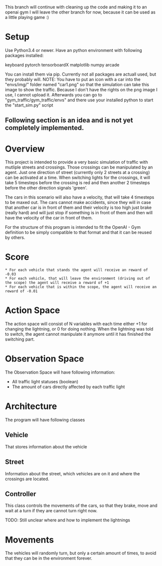 This branch will continue with cleaning up the code and making it to an openai gym
I will leave the other branch for now, because it can be used as a little playing game :)


# Setup

Use Python3.4 or newer.
Have an python environment with following packages installed:


keyboard
pytorch
tensorboardX
matplotlib
numpy
arcade

You can install them via pip.
Currently not all packages are actuall used, but they probably will.
NOTE: You have to put an icon with a car into the "envs/img/" folder named "car1.png" so that the simulation can take this image to show the traffic.
Because I don't have the rights on the png image I use, I cannot upload it.
Afterwards you can go to "gym_traffic/gym_traffic/envs" and there use your installed python to start the "start_sim.py" script


Following section is an idea and is not yet completely implemented.
---------------------------------------------------------------------

# Overview
This project is intended to provide a very basic simulation of traffic with mutliple streets and crossings.
Those crossings can be manipulated by an agent. Just one direction of street (currently only 2 streets at a crossing) can be activated at a time.
When switching lights for the crossings, it will take 5 timesteps before the crossing is red and then another 2 timesteps before the other direction signals 'green'.

The cars in this scenario will also have a velocity, that will take 4 timesteps to be maxed out. The cars cannot make accidents, since they will in case that another car is in front of them 
and their velocity is too high just brake (really hard) and will just stop if something is in front of them and then will have the velocity of the car in front of them.

For the structure of this program is intended to fit the OpenAI - Gym definition to be simply compatible to that format and that it can be reused by others.

# Score
    * For each vehicle that stands the agent will receive an reward of -0.03
    * For each vehicle, that will leave the environment (driving out of the scope) the agent will receive a reward of +1
    * For each vehicle that is within the scope, the agent will receive an reward of -0.01
    
# Action Space
The action space will consist of N variables with each time either +1 for changing the lightning, or 0 for doing nothing.
When the lightning was told to switch, the agent cannot manipulate it anymore until it has finished the switching part.

# Observation Space
The Observation Space will have following information:
  * All traffic light statuses (boolean)
  * The amount of cars directly affected by each traffic light

# Architecture
The program will have following classes
## Vehicle
That stores information about the vehicle
## Street
Information about the street, which vehicles are on it and where the crossings are located.
## Controller
This class controls the movements of the cars, so that they brake, move and wait at a turn if they are cannot turn right now.

TODO: Still unclear where and how to implement the lightnings


# Movements
The vehicles will randomly turn, but only a certain amount of times, to avoid that they can be in the environment forever.

